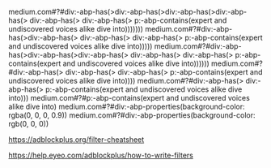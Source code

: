 medium.com#?#div:-abp-has(>div:-abp-has(>div:-abp-has(>div:-abp-has(> div:-abp-has(> div:-abp-has(> p:-abp-contains(expert and undiscovered voices alike dive into)))))))
medium.com#?#div:-abp-has(>div:-abp-has(> div:-abp-has(> div:-abp-has(> p:-abp-contains(expert and undiscovered voices alike dive into)))))
medium.com#?#div:-abp-has(>div:-abp-has(>div:-abp-has(> div:-abp-has(> div:-abp-has(> p:-abp-contains(expert and undiscovered voices alike dive into))))))
medium.com#?#div:-abp-has(> div:-abp-has(> div:-abp-has(> p:-abp-contains(expert and undiscovered voices alike dive into))))
medium.com#?#div:-abp-has(> div:-abp-has(> p:-abp-contains(expert and undiscovered voices alike dive into)))
medium.com#?#p:-abp-contains(expert and undiscovered voices alike dive into)
medium.com#?#div:-abp-properties(background-color: rgba(0, 0, 0, 0.9))
medium.com#?#div:-abp-properties(background-color: rgb(0, 0, 0))

https://adblockplus.org/filter-cheatsheet

https://help.eyeo.com/adblockplus/how-to-write-filters